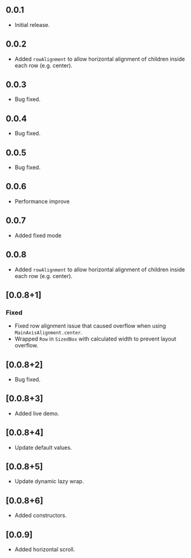 ## 0.0.1

- Initial release.

## 0.0.2
- Added `rowAlignment` to allow horizontal alignment of children inside each row (e.g. center).

## 0.0.3
- Bug fixed.

## 0.0.4
- Bug fixed.

## 0.0.5
- Bug fixed.

## 0.0.6
- Performance improve

## 0.0.7
- Added fixed mode

## 0.0.8
- Added `rowAlignment` to allow horizontal alignment of children inside each row (e.g. center).

## [0.0.8+1] 
### Fixed
- Fixed row alignment issue that caused overflow when using `MainAxisAlignment.center`.
- Wrapped `Row` in `SizedBox` with calculated width to prevent layout overflow.

## [0.0.8+2] 
- Bug fixed.

## [0.0.8+3] 
- Added live demo.

## [0.0.8+4] 
- Update default values.

## [0.0.8+5] 
- Update dynamic lazy wrap.

## [0.0.8+6] 
- Added constructors.

## [0.0.9] 
- Added horizontal scroll.